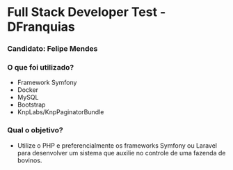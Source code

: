 # Full Stack Developer Test - DFranquias

### Candidato: Felipe Mendes

### O que foi utilizado?
- Framework Symfony
- Docker
- MySQL
- Bootstrap
- KnpLabs/KnpPaginatorBundle 

### Qual o objetivo?
- Utilize o PHP e preferencialmente os frameworks Symfony ou Laravel para desenvolver um sistema que auxilie no controle de uma fazenda de bovinos.


